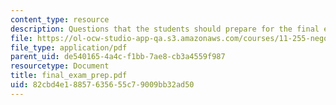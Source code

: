 ```yaml
---
content_type: resource
description: Questions that the students should prepare for the final exam.
file: https://ol-ocw-studio-app-qa.s3.amazonaws.com/courses/11-255-negotiation-and-dispute-resolution-in-the-public-sector-spring-2005/82cbd4e18857635655c79009bb32ad50_final_exam_prep.pdf
file_type: application/pdf
parent_uid: de540165-4a4c-f1bb-7ae8-cb3a4559f987
resourcetype: Document
title: final_exam_prep.pdf
uid: 82cbd4e1-8857-6356-55c7-9009bb32ad50
---
```

